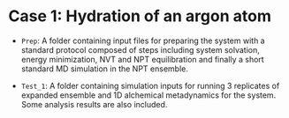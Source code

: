 Case 1: Hydration of an argon atom
==================================
- `Prep`: A folder containing input files for preparing the system with a standard protocol composed of steps including system solvation, energy minimization, NVT and NPT equilibration and finally a short standard MD simulation in the NPT ensemble. 

- `Test_1`: A folder containing simulation inputs for running 3 replicates of expanded ensemble and 1D alchemical metadynamics for the system. Some analysis results are also included.